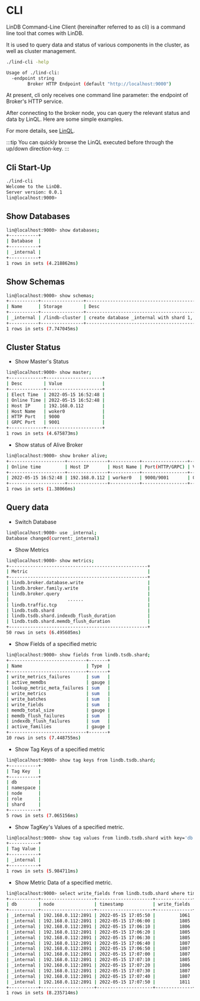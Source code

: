 # CLI

LinDB Command-Line Client (hereinafter referred to as cli) is a command line tool that comes with LinDB.

It is used to query data and status of various components in the cluster, as well as cluster management.

```bash
./lind-cli -help
```

```bash
Usage of ./lind-cli:
  -endpoint string
        Broker HTTP Endpoint (default "http://localhost:9000")
```

At present, cli only receives one command line parameter: the endpoint of Broker's HTTP service.

After connecting to the broker node, you can query the relevant status and data by LinQL. Here are some simple examples.

For more details, see [LinQL](lin-ql).

:::tip You can quickly browse the LinQL executed before through the up/down direction-key.
:::

## Cli Start-Up

```bash
./lind-cli
Welcome to the LinDB.
Server version: 0.0.1
lin@localhost:9000>
```

## Show Databases

```bash
lin@localhost:9000> show databases;
+-----------+
| Database  |
+-----------+
| _internal |
+-----------+
1 rows in sets (4.218862ms)
```

## Show Schemas

```bash
lin@localhost:9000> show schemas;
+-----------+----------------+------------------------------------------------------------------------+
| Name      | Storage        | Desc                                                                   |
+-----------+----------------+------------------------------------------------------------------------+
| _internal | /lindb-cluster | create database _internal with shard 1, replica 1, intervals [10s->1M] |
+-----------+----------------+------------------------------------------------------------------------+
1 rows in sets (7.747045ms)
```

## Cluster Status

- Show Master's Status

```bash
lin@localhost:9000> show master;
+-------------+---------------------+
| Desc        | Value               |
+-------------+---------------------+
| Elect Time  | 2022-05-15 16:52:48 |
| Online Time | 2022-05-15 16:52:48 |
| Host IP     | 192.168.0.112       |
| Host Name   | woker0              |
| HTTP Port   | 9000                |
| GRPC Port   | 9001                |
+-------------+---------------------+
1 rows in sets (4.675873ms)
```

- Show status of Alive Broker

```bash
lin@localhost:9000> show broker alive;
+---------------------+---------------+-----------+-----------------+---------+
| Online time         | Host IP       | Host Name | Port(HTTP/GRPC) | Version |
+---------------------+---------------+-----------+-----------------+---------+
| 2022-05-15 16:52:48 | 192.168.0.112 | worker0   | 9000/9001       | 0.0.1   |
+---------------------+---------------+-----------+-----------------+---------+
1 rows in sets (1.38066ms)
```

## Query data

- Switch Database

```bash
lin@localhost:9000> use _internal;
Database changed(current:_internal)
```

- Show Metrics

```bash
lin@localhost:9000> show metrics;
+----------------------------------------------------+
| Metric                                             |
+----------------------------------------------------+
| lindb.broker.database.write                        |
| lindb.broker.family.write                          |
| lindb.broker.query                                 |
|                      ......                        |
| lindb.traffic.tcp                                  |
| lindb.tsdb.shard                                   |
| lindb.tsdb.shard.indexdb_flush_duration            |
| lindb.tsdb.shard.memdb_flush_duration              |
+----------------------------------------------------+
50 rows in sets (6.495605ms)
```

- Show Fields of a specified metric

```bash
lin@localhost:9000> show fields from lindb.tsdb.shard;
+-----------------------------+-------+
| Name                        | Type  |
+-----------------------------+-------+
| write_metrics_failures      | sum   |
| active_memdbs               | gauge |
| lookup_metric_meta_failures | sum   |
| write_metrics               | sum   |
| write_batches               | sum   |
| write_fields                | sum   |
| memdb_total_size            | gauge |
| memdb_flush_failures        | sum   |
| indexdb_flush_failures      | sum   |
| active_families             | gauge |
+-----------------------------+-------+
10 rows in sets (7.448755ms)
```

- Show Tag Keys of a specified metric

```bash
lin@localhost:9000> show tag keys from lindb.tsdb.shard;
+-----------+
| Tag Key   |
+-----------+
| db        |
| namespace |
| node      |
| role      |
| shard     |
+-----------+
5 rows in sets (7.065156ms)
```

- Show TagKey's Values of a specified metric.

```bash
lin@localhost:9000> show tag values from lindb.tsdb.shard with key='db';
+-----------+
| Tag Value |
+-----------+
| _internal |
+-----------+
1 rows in sets (5.984711ms)
```

- Show Metric Data of a specified metric.

```bash
lin@localhost:9000> select write_fields from lindb.tsdb.shard where time>now()-2m group by db,node;
+-----------+--------------------+---------------------+--------------+
| db        | node               | timestamp           | write_fields |
+-----------+--------------------+---------------------+--------------+
| _internal | 192.168.0.112:2891 | 2022-05-15 17:05:50 |         1061 |
| _internal | 192.168.0.112:2891 | 2022-05-15 17:06:00 |         1805 |
| _internal | 192.168.0.112:2891 | 2022-05-15 17:06:10 |         1806 |
| _internal | 192.168.0.112:2891 | 2022-05-15 17:06:20 |         1805 |
| _internal | 192.168.0.112:2891 | 2022-05-15 17:06:30 |         1805 |
| _internal | 192.168.0.112:2891 | 2022-05-15 17:06:40 |         1807 |
| _internal | 192.168.0.112:2891 | 2022-05-15 17:06:50 |         1807 |
| _internal | 192.168.0.112:2891 | 2022-05-15 17:07:00 |         1807 |
| _internal | 192.168.0.112:2891 | 2022-05-15 17:07:10 |         1805 |
| _internal | 192.168.0.112:2891 | 2022-05-15 17:07:20 |         1806 |
| _internal | 192.168.0.112:2891 | 2022-05-15 17:07:30 |         1807 |
| _internal | 192.168.0.112:2891 | 2022-05-15 17:07:40 |         1807 |
| _internal | 192.168.0.112:2891 | 2022-05-15 17:07:50 |         1811 |
+-----------+--------------------+---------------------+--------------+
1 rows in sets (8.235714ms)
```
